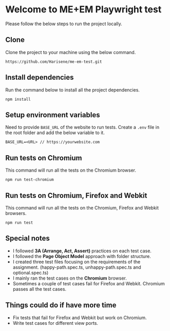 # Welcome to ME+EM Playwright test

Please follow the below steps to run the project locally.

## Clone

Clone the project to your machine using the below command.

```
https://github.com/Harisene/me-em-test.git
```

## Install dependencies

Run the command below to install all the project dependencies.

```
npm install
```

## Setup environment variables

Need to provide `BASE_URL` of the website to run tests. Create a `.env` file in the root folder and add the below variable to it.

```
BASE_URL=<URL> // https://yourwebsite.com
```

## Run tests on Chromium

This command will run all the tests on the Chromium browser.

```
npm run test-chromium
```

## Run tests on Chromium, Firefox and Webkit

This command will run all the tests on the Chromium, Firefox and Webkit browsers.

```
npm run test
```

## Special notes
* I followed **3A (Arrange, Act, Assert)** practices on each test case.
* I followed the **Page Object Model** approach with folder structure.
* I created three test files focusing on the requirements of the assignment. (happy-path.spec.ts, unhappy-path.spec.ts and optional.spec.ts)
* I mainly ran the test cases on the **Chromium** browser.
* Sometimes a couple of test cases fail for Firefox and Webkit. Chromium passes all the test cases.

## Things could do if have more time
* Fix tests that fail for Firefox and Webkit but work on Chromium.
* Write test cases for different view ports.

